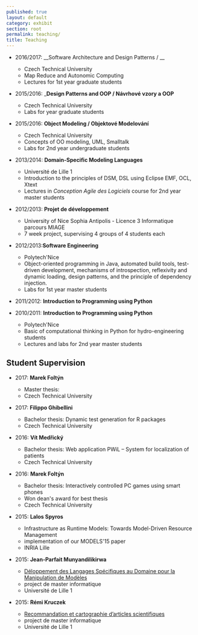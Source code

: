 ```yaml
---
published: true
layout: default
category: exhibit
section: root
permalink: teaching/
title: Teaching
---
```


* 2016/2017: __Software Architecture and Design Patterns / __
  - Czech Technical University
  - Map Reduce and Autonomic Computing
  - Lectures for 1st year graduate students

* 2015/2016: ___Design Patterns and OOP / Návrhové vzory a OOP__
  - Czech Technical University
  - Labs for year graduate students

* 2015/2016: __Object Modeling / Objektové Modelování__
  - Czech Technical University
  - Concepts of OO modeling, UML, Smalltalk
  - Labs for 2nd year undergraduate students

* 2013/2014: __Domain-Specific Modeling Languages__
  - Université de Lille 1
  - Introduction to the principles of DSM, DSL using Eclipse EMF, OCL, Xtext
  - Lectures in _Conception Agile des Logiciels_ course for 2nd year master students

* 2012/2013: __Projet de développement__
  - University of Nice Sophia Antipolis - Licence 3 Informatique parcours MIAGE
  - 7 week project, supervising 4 groups of 4 students each

* 2012/2013:__Software Engineering__
  - Polytech'Nice
  - Object-oriented programming in Java, automated build tools, test-driven development, mechanisms of introspection, reflexivity and dynamic loading, design patterns, and the principle of dependency injection.
  - Labs for 1st year master students

* 2011/2012: __Introduction to Programming using Python__
* 2010/2011: __Introduction to Programming using Python__
  - Polytech'Nice
  - Basic of computational thinking in Python for hydro-engineering students
  - Lectures and labs for 2nd year master students

## Student Supervision

* 2017: __Marek Foltýn__
  - Master thesis:
  - Czech Technical University

* 2017: __Filippo Ghibellini__
  - Bachelor thesis: Dynamic test generation for R packages
  - Czech Technical University

* 2016: __Vít Medřický__
  - Bachelor thesis: Web application PWiL – System for localization of patients
  - Czech Technical University

* 2016: __Marek Foltýn__
  - Bachelor thesis: Interactively controlled PC games using smart phones
  - Won dean's award for best thesis
  - Czech Technical University

* 2015: __Lalos Spyros__
  - Infrastructure as Runtime Models: Towards Model-Driven Resource Management
  - implementation of our MODELS'15 paper
  - INRIA Lille

* 2015: __Jean-Parfait Munyandilikirwa__
  - [Déloppement des Langages Spécifiques au Domaine pour la Manipulation de Modèles](https://docs.google.com/document/d/15UwL9A4EaoDrm9SCXKSyjqtx83hHAu-DHmAeno2wZWU/export?format=pdf)
  - project de master informatique
  - Université de Lille 1

* 2015: __Rémi Kruczek__
  - [Recommandation et cartographie d’articles scientifiques](https://docs.google.com/document/d/1_2HJbyzd3FbH597YmMiC7LfNp4g2MHhWnOaib80muIM/export?format=pdf)
  - project de master informatique  
  - Université de Lille 1

